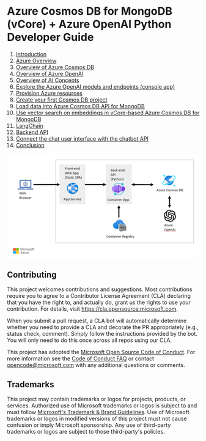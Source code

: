# Azure Cosmos DB for MongoDB (vCore) + Azure OpenAI Python Developer Guide

1. [Introduction](00_Introduction/README.md)
1. [Azure Overview](01_Azure_Overview/README.md)
1. [Overview of Azure Cosmos DB](02_Overview_Cosmos_DB/README.md)
1. [Overview of Azure OpenAI](03_Overview_Azure_OpenAI/README.md)
1. [Overview of AI Concepts](04_Overview_AI_Concepts/README.md)
1. [Explore the Azure OpenAI models and endpoints (console app)](05_Explore_OpenAI_models/README.md)
1. [Provision Azure resources](06_Provision_Azure_Resources/README.md)
1. [Create your first Cosmos DB project](07_Create_First_Cosmos_DB_Project/README.md)
1. [Load data into Azure Cosmos DB API for MongoDB](08_Load_Data/README.md)
1. [Use vector search on embeddings in vCore-based Azure Cosmos DB for MongoDB](09_Vector_Search_Cosmos_DB/README.md)
1. [LangChain](10_LangChain/README.md)
1. [Backend API](11_Backend_API/README.md)
1. [Connect the chat user interface with the chatbot API](12_User_Interface/README.md)
1. [Conclusion](13_Conclusion/README.md)

![Azure Cosmos DB + Azure OpenAI Python Developer Guide Architecture Diagram](06_Provision_Azure_Resources/media/architecture.jpg)

## Contributing

This project welcomes contributions and suggestions.  Most contributions require you to agree to a
Contributor License Agreement (CLA) declaring that you have the right to, and actually do, grant us
the rights to use your contribution. For details, visit https://cla.opensource.microsoft.com.

When you submit a pull request, a CLA bot will automatically determine whether you need to provide
a CLA and decorate the PR appropriately (e.g., status check, comment). Simply follow the instructions
provided by the bot. You will only need to do this once across all repos using our CLA.

This project has adopted the [Microsoft Open Source Code of Conduct](https://opensource.microsoft.com/codeofconduct/).
For more information see the [Code of Conduct FAQ](https://opensource.microsoft.com/codeofconduct/faq/) or
contact [opencode@microsoft.com](mailto:opencode@microsoft.com) with any additional questions or comments.

## Trademarks

This project may contain trademarks or logos for projects, products, or services. Authorized use of Microsoft 
trademarks or logos is subject to and must follow 
[Microsoft's Trademark & Brand Guidelines](https://www.microsoft.com/en-us/legal/intellectualproperty/trademarks/usage/general).
Use of Microsoft trademarks or logos in modified versions of this project must not cause confusion or imply Microsoft sponsorship.
Any use of third-party trademarks or logos are subject to those third-party's policies.

